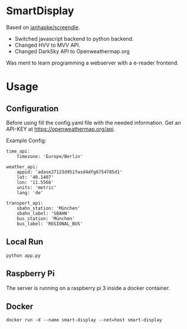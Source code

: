 # SmartDisplay

Based on [janhapke/screendle](https://github.com/janhapke/screendle).
* Switched javascript backend to python backend.
* Changed HVV to MVV API.
* Changed DarkSky API to Openweathermap.org

Was ment to learn programming a webserver with a e-reader frontend. 

# Usage
## Configuration
Before using fill the config.yaml file with the needed information. Get an API-KEY at https://openweathermap.org/api.

Example Config:
```
time_api:
    timezone: 'Europe/Berlin'

weather_api:
    appid: 'adase27123d951fasd4dfg6754785d1'
    lat: '48.1407'
    lon: '11.5566'
    units: 'metric'
    lang: 'de'

transport_api:
    sbahn_station: 'München'
    sbahn_label: 'SBAHN'
    bus_station: 'München'
    bus_label: 'REGIONAL_BUS'
```
## Local Run
```
python app.py
```
## Raspberry Pi
The server is running on a raspberry pi 3 inside a docker container.

## Docker
```
docker run -d --name smart-display --net=host smart-display
```



